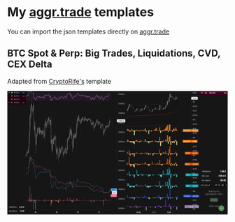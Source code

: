 # My [aggr.trade](https://aggr.trade) templates

You can import the json templates directly on [aggr.trade](https://aggr.trade) 

## BTC Spot & Perp: Big Trades, Liquidations,  CVD, CEX Delta
Adapted from [CryptoRife's](https://github.com/cryptorife/aggr-templates) template

![v2](screenshots/v2.jpg)